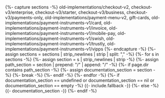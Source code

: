 {%- capture sections -%}
    old-implementations/checkout-v2,
    checkout-v3/enterprise,
    checkout-v3/starter,
    checkout-v3/business,
    checkout-v3/payments-only,
    old-implementations/payment-menu-v2,
    gift-cards,
    old-implementations/payment-instruments-v1/card,
    old-implementations/payment-instruments-v1/invoice,
    old-implementations/payment-instruments-v1/mobile-pay,
    old-implementations/payment-instruments-v1/swish,
    old-implementations/payment-instruments-v1/trustly,
    old-implementations/payment-instruments-v1/vipps
{%- endcapture -%}
{%- assign sections = sections | strip_newlines | strip | split: "," -%}
{%- for s in sections -%}
    {%- assign section = s | strip_newlines | strip -%}
    {%- assign path_section = section | prepend: "/" | append: "/" -%}
    {%- if page.dir contains path_section -%}
        {%- assign documentation_section = section -%}
        {%- break -%}
    {%- endif -%}
{%- endfor -%}
{%- if documentation_section == undefined or documentation_section == nil or documentation_section == empty -%}
    {{- include.fallback -}}
{%- else -%}
    {{- documentation_section -}}
{%- endif -%}

